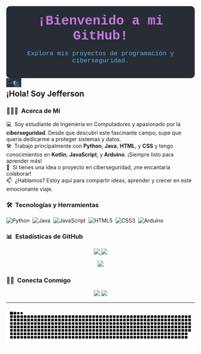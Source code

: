 <div align="center" style="background-color: #282c34; padding: 20px; border-radius: 10px; color: white; font-family: 'Courier New', Courier, monospace;">
    <h1 style="font-size: 2.5em; margin: 0; color: #c678dd;">¡Bienvenido a mi GitHub!</h1>
    <p style="font-size: 1.2em; color: #61afef;">Explora mis proyectos de programación y ciberseguridad.</p>
</div>

<img alt="Night Coding" src="https://raw.githubusercontent.com/AVS1508/AVS1508/master/assets/Night-Coding.gif" width='40' align="left"/>
<h2 align="left">¡Hola! Soy Jefferson</h2>

### 👨🏻‍💻 &nbsp;Acerca de Mí
💻 &nbsp;Soy estudiante de Ingeniería en Computadores y apasionado por la **ciberseguridad**. Desde que descubrí este fascinante campo, supe que quería dedicarme a proteger sistemas y datos.\
🛠️ &nbsp;Trabajo principalmente con **Python**, **Java**, **HTML**, y **CSS** y tengo conocimientos en **Kotlin**, **JavaScript**, y **Arduino**. ¡Siempre listo para aprender más!\
🤝 &nbsp;Si tienes una idea o proyecto en ciberseguridad, ¡me encantaría colaborar!\
📫 &nbsp;¿Hablamos? Estoy aquí para compartir ideas, aprender y crecer en este emocionante viaje.

### 🛠 &nbsp;Tecnologías y Herramientas

![Python](https://img.shields.io/badge/python-3670A0?style=for-the-badge&logo=python&logoColor=ffdd54)&nbsp;
![Java](https://img.shields.io/badge/java-%23ED8B00.svg?style=for-the-badge&logo=java&logoColor=white)&nbsp;
![JavaScript](https://img.shields.io/badge/javascript-%23323330.svg?style=for-the-badge&logo=javascript&logoColor=%23F7DF1E)&nbsp;
![HTML5](https://img.shields.io/badge/html5-%23E34F26.svg?style=for-the-badge&logo=html5&logoColor=white)&nbsp;
![CSS3](https://img.shields.io/badge/css3-%231572B6.svg?style=for-the-badge&logo=css3&logoColor=white)&nbsp;
![Arduino](https://img.shields.io/badge/Arduino-00979D?style=for-the-badge&logo=Arduino&logoColor=white)&nbsp;

### 📊 &nbsp;Estadísticas de GitHub

<p align="center">
  <a href="https://github.com/jeffersonAG">
    <img height="180em" src="https://github-readme-stats-eight-theta.vercel.app/api?username=jeffersonAG&show_icons=true&theme=algolia&include_all_commits=true&count_private=true"/>
  </a>
  <a href="https://github.com/jeffersonAG">
    <img height="180em" src="https://github-readme-stats-eight-theta.vercel.app/api/top-langs/?username=jeffersonAG&layout=compact&langs_count=8&theme=algolia"/>
  </a>
</p>

<p align="center">
  <img height="180em" src="https://github-readme-streak-stats.herokuapp.com/?user=jeffersonAG&theme=dark&hide_border=true"/>
</p>

### 🤝🏻 &nbsp;Conecta Conmigo

<p align="center">
<a href="https://www.linkedin.com/in/tu-perfil"><img src="https://img.shields.io/badge/-Jefferson%20LinkedIn-0077B5?style=flat&logo=Linkedin&logoColor=white"/></a>
<a href="mailto:tuemail@ejemplo.com"><img src="https://img.shields.io/badge/-Jefferson-D14836?style=flat&logo=Gmail&logoColor=white"/></a>
</p>

---

<div align="center">
  <img src="https://github.com/1999AZZAR/1999AZZAR/blob/readme/resources/img/grid-snake.svg"
       alt="snake animation" />
</div>


